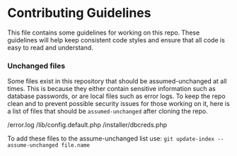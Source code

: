 # Contributing Guidelines

This file contains some guidelines for working on this repo. These guidelines will help keep consistent code styles and ensure that all code is easy to read and understand.

### Unchanged files

Some files exist in this repository that should be assumed-unchanged at all times. This is because they either contain sensitive information such as database passwords, or are local files such as error logs.
To keep the repo clean and to prevent possible security issues for those working on it, here is a list of files that should be `assumed-unchanged` after cloning the repo.

/error.log
/lib/config.default.php
/installer/dbcreds.php

To add these files to the assume-unchanged list use: `git update-index --assume-unchanged file.name`
